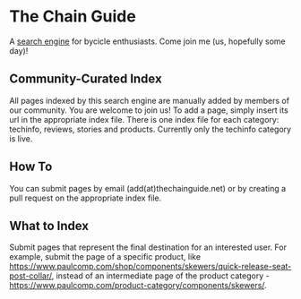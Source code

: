 # The Chain Guide
A [search engine](http://thechainguide.net/) for bycicle enthusiasts. Come join me (us, hopefully some day)!

## Community-Curated Index
All pages indexed by this search engine are manually added by members of our community. You are welcome to join us! To add a page, simply insert its url in the appropriate index file. There is one index file for each category: techinfo, reviews, stories and products. Currently only the techinfo category is live.

## How To
You can submit pages by email (add(at)thechainguide.net) or by creating a pull request on the appropriate index file.

## What to Index
Submit pages that represent the final destination for an interested user. For example, submit the page of a specific product, like https://www.paulcomp.com/shop/components/skewers/quick-release-seat-post-collar/, instead of an intermediate page of the product category - https://www.paulcomp.com/product-category/components/skewers/. 